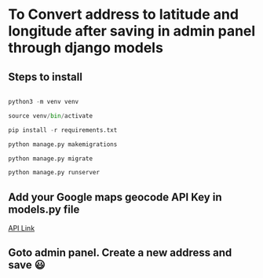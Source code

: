 # To Convert address to latitude and longitude after saving in admin panel through django models

## Steps to install

```python

python3 -m venv venv

source venv/bin/activate

pip install -r requirements.txt

python manage.py makemigrations

python manage.py migrate

python manage.py runserver


```


## Add your Google maps geocode API Key in models.py file 

[API Link](https://console.cloud.google.com/apis/library/geocoding-backend.googleapis.com)

## Goto admin panel. Create a new address and save :smiley: